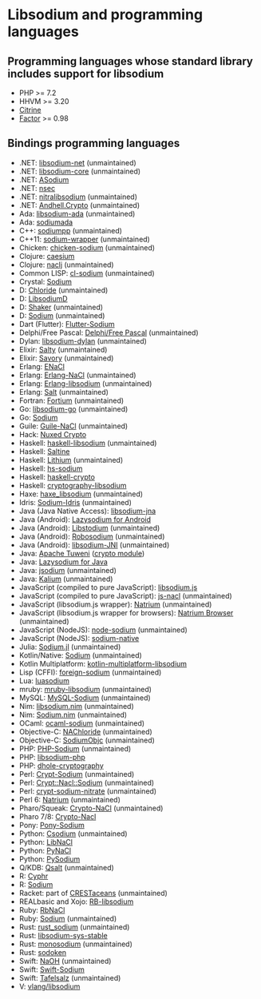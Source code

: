 # Libsodium and programming languages

## Programming languages whose standard library includes support for libsodium

* PHP >= 7.2
* HHVM >= 3.20
* [Citrine](https://citrine-lang.org/)
* [Factor](https://factorcode.org/) >= 0.98

## Bindings programming languages

* .NET: [libsodium-net](https://github.com/adamcaudill/libsodium-net) (unmaintained)
* .NET: [libsodium-core](https://github.com/tabrath/libsodium-core) (unmaintained)
* .NET: [ASodium](https://github.com/Chewhern/ASodium)
* .NET: [nsec](https://github.com/ektrah/nsec)
* .NET: [nitralibsodium](https://github.com/nitrachain/NitraLibSodium) (unmaintained)
* .NET: [Andhell.Crypto](https://github.com/AndHell/Andhell.Crypto) (unmaintained)
* Ada: [libsodium-ada](https://github.com/jrmarino/libsodium-ada) (unmaintained)
* Ada: [sodiumada](https://gitlab.com/ada23/sodiumada)
* C++: [sodiumpp](https://github.com/rubendv/sodiumpp) (unmaintained)
* C++11: [sodium-wrapper](https://github.com/fhajji/sodium-wrapper) (unmaintained)
* Chicken: [chicken-sodium](https://github.com/caolan/chicken-sodium) (unmaintained)
* Clojure: [caesium](https://github.com/lvh/caesium)
* Clojure: [naclj](https://github.com/franks42/naclj) (unmaintained)
* Common LISP: [cl-sodium](https://github.com/orthecreedence/cl-sodium) (unmaintained)
* Crystal: [Sodium](https://github.com/didactic-drunk/sodium.cr)
* D: [Chloride](https://github.com/bytecurry/chloride) (unmaintained)
* D: [LibsodiumD](https://github.com/Geod24/libsodiumd)
* D: [Shaker](https://github.com/b1naryth1ef/shaker) (unmaintained)
* D: [Sodium](https://github.com/carblue/sodium) (unmaintained)
* Dart (Flutter): [Flutter-Sodium](https://github.com/firstfloorsoftware/flutter_sodium)
* Delphi/Free Pascal:
  [Delphi/Free Pascal](https://github.com/alexpmorris/libsodium-delphi) (unmaintained)
* Dylan: [libsodium-dylan](https://github.com/dylan-foundry/libsodium-dylan) (unmaintained)
* Elixir: [Salty](https://github.com/ArteMisc/libsalty) (unmaintained)
* Elixir: [Savory](https://github.com/electricFeel/savory) (unmaintained)
* Erlang: [ENaCl](https://github.com/jlouis/enacl)
* Erlang: [Erlang-NaCl](https://github.com/tonyg/erlang-nacl) (unmaintained)
* Erlang: [Erlang-libsodium](https://github.com/potatosalad/erlang-libsodium) (unmaintained)
* Erlang: [Salt](https://github.com/freza/salt) (unmaintained)
* Fortran: [Fortium](https://github.com/jshahbazi/fortium) (unmaintained)
* Go: [libsodium-go](https://github.com/GoKillers/libsodium-go) (unmaintained)
* Go: [Sodium](https://github.com/jamesruan/sodium)
* Guile: [Guile-NaCl](https://github.com/cryptotronix/guile-nacl) (unmaintained)
* Hack: [Nuxed Crypto](https://github.com/nuxed/crypto)
* Haskell: [haskell-libsodium](https://github.com/dmp1ce/haskell-libsodium) (unmaintained)
* Haskell: [Saltine](https://github.com/tel/saltine)
* Haskell: [Lithium](https://github.com/eth-r/lithium) (unmaintained)
* Haskell: [hs-sodium](https://github.com/k0001/hs-libsodium)
* Haskell: [haskell-crypto](https://github.com/serokell/haskell-crypto)
* Haskell: [cryptography-libsodium](https://github.com/haskell-cryptography/cryptography-libsodium)
* Haxe: [haxe_libsodium](https://github.com/RudolfVonKrugstein/haxe_libsodium) (unmaintained)
* Idris: [Sodium-Idris](https://github.com/edwinb/sodium-idris) (unmaintained)
* Java (Java Native Access):
  [libsodium-jna](https://github.com/muquit/libsodium-jna)
* Java (Android): [Lazysodium for Android](https://github.com/terl/lazysodium-android)
* Java (Android): [Libstodium](https://github.com/ArteMisc/libstodium) (unmaintained)
* Java (Android): [Robosodium](https://github.com/GerardSoleCa/Robosodium) (unmaintained)
* Java (Android): [libsodium-JNI](https://github.com/joshjdevl/libsodium-jni) (unmaintained)
* Java: [Apache Tuweni](https://github.com/apache/incubator-tuweni) ([crypto module](https://github.com/apache/incubator-tuweni/tree/master/crypto/src))
* Java: [Lazysodium for Java](https://github.com/terl/lazysodium-java)
* Java: [jsodium](https://github.com/naphaso/jsodium) (unmaintained)
* Java: [Kalium](https://github.com/abstractj/kalium) (unmaintained)
* JavaScript (compiled to pure JavaScript):
  [libsodium.js](https://github.com/jedisct1/libsodium.js)
* JavaScript (compiled to pure JavaScript):
  [js-nacl](https://github.com/tonyg/js-nacl) (unmaintained)
* JavaScript (libsodium.js wrapper):
  [Natrium](https://github.com/wilhelmmatilainen/natrium) (unmaintained)
* JavaScript (libsodium.js wrapper for browsers):
  [Natrium Browser](https://github.com/wilhelmmatilainen/natrium-browser) (unmaintained)
* JavaScript (NodeJS): [node-sodium](https://github.com/paixaop/node-sodium) (unmaintained)
* JavaScript (NodeJS):
  [sodium-native](https://github.com/mafintosh/sodium-native)
* Julia: [Sodium.jl](https://github.com/amitmurthy/Sodium.jl) (unmaintained)
* Kotlin/Native: [Sodium](https://github.com/datkt/sodium) (unmaintained)
* Kotlin Multiplatform: [kotlin-multiplatform-libsodium](https://github.com/ionspin/kotlin-multiplatform-libsodium)
* Lisp (CFFI): [foreign-sodium](https://github.com/Harleqin/foreign-sodium) (unmaintained)
* Lua: [luasodium](https://github.com/jprjr/luasodium)
* mruby: [mruby-libsodium](https://github.com/Asmod4n/mruby-libsodium) (unmaintained)
* MySQL: [MySQL-Sodium](https://github.com/mashthekeys/mysql-sodium) (unmaintained)
* Nim: [libsodium.nim](https://github.com/zielmicha/libsodium.nim) (unmaintained)
* Nim: [Sodium.nim](https://github.com/judofyr/sodium.nim) (unmaintained)
* OCaml: [ocaml-sodium](https://github.com/dsheets/ocaml-sodium) (unmaintained)
* Objective-C: [NAChloride](https://github.com/gabriel/NAChloride) (unmaintained)
* Objective-C: [SodiumObjc](https://github.com/Tabbedout/SodiumObjc) (unmaintained)
* PHP: [PHP-Sodium](https://github.com/alethia7/php-sodium) (unmaintained)
* PHP: [libsodium-php](https://github.com/jedisct1/libsodium-php)
* PHP: [dhole-cryptography](https://github.com/soatok/dhole-cryptography)
* Perl: [Crypt-Sodium](https://github.com/mgregoro/Crypt-Sodium) (unmaintained)
* Perl: [Crypt::Nacl::Sodium](https://github.com/ajgb/crypt-nacl-sodium) (unmaintained)
* Perl: [crypt-sodium-nitrate](https://github.com/Hugmeir/p5-crypt-sodium-nitrate) (unmaintained)
* Perl 6: [Natrium](https://github.com/jonathanstowe/Natrium) (unmaintained)
* Pharo/Squeak:
  [Crypto-NaCl](http://www.eighty-twenty.org/index.cgi/tech/smalltalk/nacl-for-squeak-and-pharo-20130601.html) (unmaintained)
* Pharo 7/8: [Crypto-Nacl](https://github.com/objectguild/Crypto-Nacl)
* Pony: [Pony-Sodium](https://github.com/jemc/pony-sodium)
* Python: [Csodium](https://github.com/ereOn/csodium) (unmaintained)
* Python: [LibNaCl](https://github.com/saltstack/libnacl)
* Python: [PyNaCl](https://github.com/pyca/pynacl)
* Python: [PySodium](https://github.com/stef/pysodium)
* Q/KDB: [Qsalt](https://github.com/geocar/qsalt) (unmaintained)
* R: [Cyphr](https://github.com/richfitz/cyphr)
* R: [Sodium](https://github.com/jeroenooms/sodium)
* Racket: part of
  [CRESTaceans](https://github.com/mgorlick/CRESTaceans/tree/master/bindings/libsodium) (unmaintained)
* REALbasic and Xojo: [RB-libsodium](https://github.com/charonn0/RB-libsodium)
* Ruby: [RbNaCl](https://github.com/cryptosphere/rbnacl)
* Ruby: [Sodium](https://github.com/stouset/sodium) (unmaintained)
* Rust: [rust_sodium](https://github.com/maidsafe/rust_sodium) (unmaintained)
* Rust: [libsodium-sys-stable](https://github.com/jedisct1/libsodium-sys-stable)
* Rust: [monosodium](https://github.com/peterhj/monosodium) (unmaintained)
* Rust: [sodoken](https://github.com/holochain/sodoken)
* Swift: [NaOH](https://github.com/drewcrawford/NaOH) (unmaintained)
* Swift: [Swift-Sodium](https://github.com/jedisct1/swift-sodium)
* Swift: [Tafelsalz](https://github.com/blochberger/Tafelsalz) (unmaintained)
* V: [vlang/libsodium](https://github.com/vlang/libsodium)
